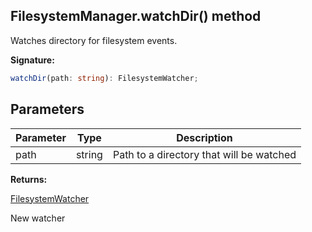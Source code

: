 
## FilesystemManager.watchDir() method

Watches directory for filesystem events.

**Signature:**

```typescript
watchDir(path: string): FilesystemWatcher;
```

## Parameters

|  Parameter | Type | Description |
|  --- | --- | --- |
|  path | string | Path to a directory that will be watched |

**Returns:**

[FilesystemWatcher](./sdk.filesystemwatcher.md)

New watcher

